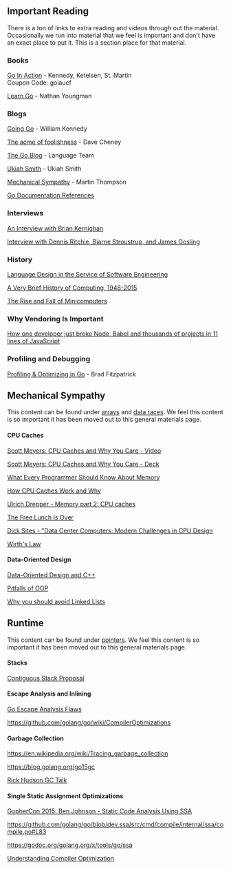 ## Important Reading

There is a ton of links to extra reading and videos through out the material. Occasionally we run into material that we feel is important and don't have an exact place to put it. This is a section place for that material.

### Books

[Go In Action](https://www.manning.com/books/go-in-action) - Kennedy, Ketelsen, St. Martin  
Coupon Code: goiaucf

[Learn Go](https://www.manning.com/books/learn-go) - Nathan Youngman

### Blogs

[Going Go](http://www.goinggo.net) - William Kennedy

[The acme of foolishness](http://dave.cheney.net) - Dave Cheney

[The Go Blog](https://blog.golang.org) - Language Team

[Ukiah Smith](https://ukiahsmith.com) - Ukiah Smith

[Mechanical Sympathy](http://mechanical-sympathy.blogspot.com) - Martin Thompson

[Go Documentation References](https://golang.org/doc/#references)

### Interviews

[An Interview with Brian Kernighan](http://www.cs.cmu.edu/~mihaib/kernighan-interview/index.html)

[Interview with Dennis Ritchie, Bjarne Stroustrup, and James Gosling](http://www.gotw.ca/publications/c_family_interview.htm)

### History

[Language Design in the Service of Software Engineering](https://talks.golang.org/2012/splash.article)

[A Very Brief History of Computing, 1948-2015](http://www.gresham.ac.uk/lectures-and-events/a-very-brief-history-of-computing-1948-2015)

[The Rise and Fall of Minicomputers](http://ethw.org/Rise_and_Fall_of_Minicomputers)

### Why Vendoring Is Important

[How one developer just broke Node, Babel and thousands of projects in 11 lines of JavaScript](http://www.theregister.co.uk/2016/03/23/npm_left_pad_chaos)

### Profiling and Debugging

[Profiling & Optimizing in Go](https://www.youtube.com/watch?v=xxDZuPEgbBU) - Brad Fitzpatrick

## Mechanical Sympathy

This content can be found under [arrays](../topics/arrays) and [data races](../topics/data_race). We feel this content is so important it has been moved out to this general materials page.

#### CPU Caches

[Scott Meyers: CPU Caches and Why You Care - Video](https://www.youtube.com/watch?v=WDIkqP4JbkE)

[Scott Meyers: CPU Caches and Why You Care - Deck](http://www.aristeia.com/TalkNotes/codedive-CPUCachesHandouts.pdf)

[What Every Programmer Should Know About Memory](http://www.akkadia.org/drepper/cpumemory.pdf)

[How CPU Caches Work and Why](http://www.extremetech.com/extreme/188776-how-l1-and-l2-cpu-caches-work-and-why-theyre-an-essential-part-of-modern-chips)

[Ulrich Drepper - Memory part 2: CPU caches](http://lwn.net/Articles/252125)

[The Free Lunch Is Over](http://www.gotw.ca/publications/concurrency-ddj.htm)

[Dick Sites - "Data Center Computers: Modern Challenges in CPU Design](https://m.youtube.com/watch?feature=youtu.be&v=QBu2Ae8-8LM)

[Wirth's Law](https://en.wikipedia.org/wiki/Wirth%27s_law)

#### Data-Oriented Design

[Data-Oriented Design and C++](https://www.youtube.com/watch?v=rX0ItVEVjHc)

[Pitfalls of OOP](http://harmful.cat-v.org/software/OO_programming/_pdf/Pitfalls_of_Object_Oriented_Programming_GCAP_09.pdf)

[Why you should avoid Linked Lists](https://www.youtube.com/watch?v=YQs6IC-vgmo)

## Runtime

This content can be found under [pointers](../topics/pointers). We feel this content is so important it has been moved out to this general materials page.

#### Stacks

[Contiguous Stack Proposal](https://docs.google.com/document/d/1wAaf1rYoM4S4gtnPh0zOlGzWtrZFQ5suE8qr2sD8uWQ/pub)

#### Escape Analysis and Inlining

[Go Escape Analysis Flaws](https://docs.google.com/document/d/1CxgUBPlx9iJzkz9JWkb6tIpTe5q32QDmz8l0BouG0Cw)

https://github.com/golang/go/wiki/CompilerOptimizations

#### Garbage Collection

https://en.wikipedia.org/wiki/Tracing_garbage_collection

https://blog.golang.org/go15gc

[Rick Hudson GC Talk](https://www.youtube.com/watch?v=aiv1JOfMjm0&index=16&list=PL2ntRZ1ySWBf-_z-gHCOR2N156Nw930Hm)

#### Single Static Assignment Optimizations

[GopherCon 2015: Ben Johnson - Static Code Analysis Using SSA](https://www.youtube.com/watch?v=D2-gaMvWfQY)

https://github.com/golang/go/blob/dev.ssa/src/cmd/compile/internal/ssa/compile.go#L83

https://godoc.org/golang.org/x/tools/go/ssa

[Understanding Compiler Optimization](https://www.youtube.com/watch?v=FnGCDLhaxKU)
